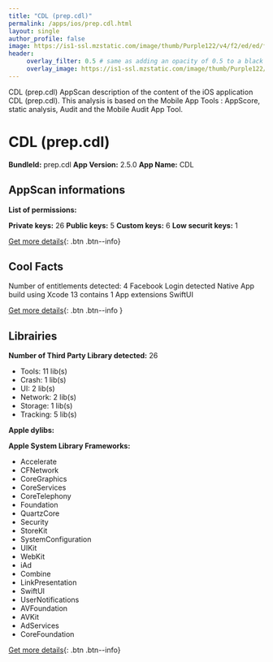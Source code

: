 ```yaml
---
title: "CDL (prep.cdl)"
permalink: /apps/ios/prep.cdl.html
layout: single
author_profile: false
image: https://is1-ssl.mzstatic.com/image/thumb/Purple122/v4/f2/ed/ed/f2ededa5-a44f-9ebf-e85a-581a36a10b71/AppIcon-1x_U007emarketing-0-7-0-85-220.png/512x512bb.jpg
header: 
     overlay_filter: 0.5 # same as adding an opacity of 0.5 to a black background
     overlay_image: https://is1-ssl.mzstatic.com/image/thumb/Purple122/v4/f2/ed/ed/f2ededa5-a44f-9ebf-e85a-581a36a10b71/AppIcon-1x_U007emarketing-0-7-0-85-220.png/512x512bb.jpg
---
```

CDL (prep.cdl) AppScan description of the content of the iOS application CDL (prep.cdl). This analysis is based on the Mobile App Tools : AppScore, static analysis, Audit and the Mobile Audit App Tool.

# CDL (prep.cdl)

**BundleId:** prep.cdl
**App Version:** 2.5.0
**App Name:** CDL


## AppScan informations 

**List of permissions:** 
  
  
**Private keys:** 26
**Public keys:** 5
**Custom keys:** 6
**Low securit keys:** 1
  
[Get more details](/pricing.html){: .btn .btn--info}

## Cool Facts

Number of entitlements detected: 4
Facebook Login detected
Native App
build using Xcode 13
contains 1 App extensions
SwiftUI
  
[Get more details](/pricing.html){: .btn .btn--info }

## Librairies 
**Number of Third Party Library detected:** 26
- Tools: 11 lib(s)
- Crash: 1 lib(s)
- UI: 2 lib(s)
- Network: 2 lib(s)
- Storage: 1 lib(s)
- Tracking: 5 lib(s)


**Apple dylibs:**


**Apple System Library Frameworks:**
- Accelerate
- CFNetwork
- CoreGraphics
- CoreServices
- CoreTelephony
- Foundation
- QuartzCore
- Security
- StoreKit
- SystemConfiguration
- UIKit
- WebKit
- iAd
- Combine
- LinkPresentation
- SwiftUI
- UserNotifications
- AVFoundation
- AVKit
- AdServices
- CoreFoundation


  
[Get more details](/pricing.html){: .btn .btn--info}


